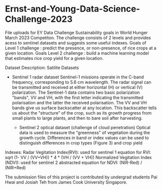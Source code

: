 # Ernst-and-Young-Data-Science-Challenge-2023
File uploads for EY Data Challenge Sustainability goals in World Hunger March 2023 Competiton. The challenge consists of 2 levels and provides acess to sentinel datasets and suggests some useful indexes. 
Goals of Level 1 challenge : predict the presence, or non-presence, of rice crops at a given location. 
Goals Level 2 challenge : build a machine learning model that estimates rice crop yield for a given location.

Dataset Description: 
Satilite Datasets
- Sentinel 1 radar dataset
  Sentinel-1 missions operate in the C-band frequency, corresponding to 5.6 cm wavelength.
  The radar signal can be transmitted and received at either horizontal (H) or vertical (V) polarization.
  The Sentinel-1 data contains two basic polarization "bands", VV and VH, with the first letter indicating the transmitted polarisation and   the latter the received polarisation. The VV and VH bands give us surface backscatter at any location. This backscatter tells us about      the "structure" of the crop, such as its growth progress from small plants to large plants, and then to bare soil after harvesting.
  
  - Sentinel 2 optical dataset (challenge of cloud penetration)
  Optical data is used to measure the "greenness" of vegetation during the growth cycle.
  Differences in band or index values can be used to distinguish differences in crop types (Figure 3) and crop yield

Indexes:
Radar Vegitation Index(RVI): used for sentinel 1
equation for RVI: sqrt (1- VV / (VV+VH)) * 4 * (VH / (VV + VH))
Normalized Vegitation Index (NDVI): used for sentinel 2
abstracted equation for NDVI: (NIR-Red) / (NIR+Red)

The submission files of this project is contributed by undergrad students Pai Hwai and Josiah Teh from James Cook University Singapore. 
